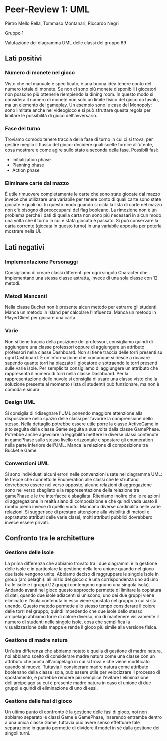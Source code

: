 # Peer-Review 1: UML

Pietro Mello Rella, Tommaso Montanari, Riccardo Negri

Gruppo 1

Valutazione del diagramma UML delle classi del gruppo 69

## Lati positivi

### Numero di monete nel gioco
Visto che nel manuale è specificato, è una buona idea tenere conto del numero totale di monete.
Se non ci sono più monete disponibili i giocatori non possono più ottenerle riempiendo la dining room.
In questo modo si considera il numero di monete non solo un limite fisico del gioco da tavolo, ma un elemento del gameplay. 
Un esempio sono le case del Monopoly: sono limitate anche nel videogioco e si può sfruttare questa regola per limitare le possibilità di gioco dell'avversario.

### Fase del turno
Troviamo comodo tenere traccia della fase di turno in cui ci si trova, per gestire meglio il flusso del gioco: 
decidere quali scelte fornire all'utente, cosa mostrare e come agire sullo stato a seconda della fase. 
Possibili fasi:
- Initialization phase
- Planning phase
- Action phase

### Eliminare carte dal mazzo
È utile rimuovere completamente le carte che sono state giocate dal mazzo invece che utilizzare una variabile per tenere conto di quali carte sono state giocate e quali no. 
In questo modo quando si cicla la lista di carte nel mazzo non c'è bisogno di preoccuparsi del flag booleano. 
La rimozione non è un problema perché i dati di quella carta non sono più necessari in alcun modo una volta che il turno in cui è stata giocata è passato.
Si può conservare la carta corrente (giocata in questo turno) in una variabile apposita per poterla mostrare nella UI.

## Lati negativi

### Implementazione Personaggi
Consigliamo di creare classi differenti per ogni singolo Character che implementano una stessa classe astratta, invece di una sola classe con 12 metodi.

### Metodi Mancanti
Nella classe Bucket non è presente alcun metodo per estrarre gli studenti.
Manca un metodo in Island per calcolare l'influenza. 
Manca un metodo in PlayerClient per giocare una carta.

### Varie
Non si tiene traccia della posizione dei professori, consigliamo quindi di aggiungere una classe professori oppure di aggiungere un attributo professori nella classe Dashboard.
Non si tiene traccia delle torri presenti su ogni Dashboard. È un'informazione che comunque si riesce a ricavare sapendo quante torri ha piazzato il giocatore e sottraendo le torri presenti sulle varie isole. Per semplicità consigliamo di aggiungere un attributo che rappresenta il numero di torri nella classe Dashboard.
Per la rappresentazione delle nuvole si consiglia di usare una classe visto che la soluzione presente al momento (lista di studenti) può funzionare, ma non è comoda e sicura.

### Design UML
Si consiglia di ridisegnare l'UML ponendo maggiore attenzione alla disposizione nello spazio delle classi per favorire la comprensione dello stesso. Nella dettaglio potrebbe essere utile porre la classe ActiveGame in alto seguita dalla classe Game seguita a sua volta dalla classe GamePhase. Potrebbe anche agevolare la leggibilità mettere le diverse classi contenute in gamePhase sullo stesso livello orizzontale e spostare gli enumeration nella parte inferiore dell'UML.
Manca la relazione di composizione tra Bucket e Game.

### Convenzioni UML
Si sono individuati alcuni errori nelle convenzioni usate nel diagramma UML: le frecce che connetto le Enumeration alle classi che le sfruttano dovrebbero essere nel verso opposto, alcune relazioni di aggregazione sono nel verso sbagliato e la rappresentazione della relazione tra gamePhase e le tre interfacce è sbagliata.
Riteniamo inoltre che le relazioni di aggregazione in realtà siano di composizione e che quindi vada usato il rombo pieno invece di quello vuoto.
Mancano diverse cardinalità nelle varie relazioni.
Si suggerisce di prestare attenzione alla visibilità di metodi e soprattutto attributi delle varie classi, molti attributi pubblici dovrebbero invece essere privati.

## Confronto tra le architetture

### Gestione delle isole
La prima differenza che abbiamo trovato tra i due diagrammi è la gestione delle isole e in particolare la gestione della loro unione quando nel gioco due isole vengono unite.
Abbiamo deciso di raggruppare le singole isole in group (arcipelaghi): all'inizio del gioco c'è una corrispondenza uno ad uno tra le isole e i gruppi (12 gruppi contengono ognuno una singola isola). 
Andando avanti nel gioco questo approccio permette di limitare la copiatura di dati, quando due isole adiacenti si uniscono, uno dei due gruppi viene eliminato e l'isola contenuta in esso viene spostata nel gruppo a cui si sta unendo.
Questo metodo permette allo stesso tempo considerare il colore delle torri nel gruppo, quindi impedendo che due isole dello stesso arcipelago abbiamo torre di colore diverso, ma di mantenere visivamente il numero di studenti nelle singole isole, cosa che semplifica la visualizzazione della mappa e rende il gioco più simile alla versione fisica.

### Gestione di madre natura
Un'altra differenza che abbiamo notato è quella di gestione di madre natura, noi abbiamo scelto di considerare madre natura come una classe con un attributo che punta all'arcipelago in cui si trova e che viene modificato quando si muove. 
Tuttavia il considerare madre natura come attributo boolenano della classe isola, può essere utile per velocizzare il processo di spostamento, e potrebbe rendere più semplice l'evitare l'eliminazione dell'arcipelago su cui è presente madre natura in caso di unione di due gruppi e quindi di eliminazione di uno di essi.

### Gestione delle fasi di gioco
Un ultimo punto di confronto è la gestione delle fasi di gioco, noi non abbiamo separato le classi Game e GamePhase, inserendo entrambe dentro a una unica classe Game, tuttavia può avere senso effettuare tale separazione in quanto permette di dividere il model in sé dalla gestione dei singoli turni.
